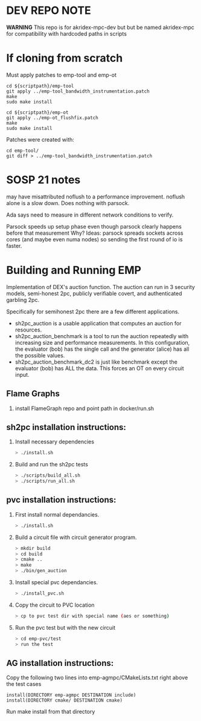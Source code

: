 # DEV REPO NOTE
**WARNING**
This repo is for akridex-mpc-dev but but be named akridex-mpc for compatibility with hardcoded paths in scripts


# If cloning from scratch
Must apply patches to emp-tool and emp-ot

```
cd ${scriptpath}/emp-tool
git apply ../emp-tool_bandwidth_instrumentation.patch
make
sudo make install
```

```
cd ${scriptpath}/emp-ot
git apply ../emp-ot_flushfix.patch
make
sudo make install
```

Patches were created with:
```
cd emp-tool/
git diff > ../emp-tool_bandwidth_instrumentation.patch
```


# SOSP 21 notes

may have misattributed noflush to a performance improvement.
noflush alone is a slow down.
Does nothing with parsock.

Ada says need to measure in different network conditions to verify.

Parsock speeds up setup phase even though parsock clearly happens before that measurement
Why?
Ideas: 
    parsock spreads sockets across cores (and maybe even numa nodes)
        so sending the first round of io is faster.





# Building and Running EMP

Implementation of DEX's auction function.
The auction can run in 3 security models, semi-honest 2pc, publicly verifiable covert, and authenticated garbling 2pc.

Specifically for semihonest 2pc there are a few different applications.
- sh2pc\_auction is a usable application that computes an auction for resources.
- sh2pc\_auction\_benchmark is a tool to run the auction repeatedly with increasing size and performance measurements.
In this configuration, the evaluator (bob) has the single call and the generator (alice) has all the possible values.
- sh2pc\_auction\_benchmark\_dc2 is just like benchmark except the evaluator (bob) has ALL the data.
This forces an OT on every circuit input.


## Flame Graphs
1. install FlameGraph repo and point path in docker/run.sh

## sh2pc installation instructions:

1.  Install necessary dependencies
    ```bash
    > ./install.sh
    ```

1.  Build and run the sh2pc tests
    ```bash
    > ./scripts/build_all.sh
    > ./scripts/run_all.sh
    ```


## pvc installation instructions:

1. First install normal dependancies.
    ```bash
    > ./install.sh
    ```
1. Build a circuit file with circuit generator program.
    ```bash
    > mkdir build
    > cd build
    > cmake ..
    > make
    > ./bin/gen_auction
    ```

1. Install special pvc dependancies.
    ```bash
    > ./install_pvc.sh
    ```

1. Copy the circuit to PVC location
    ```bash
    > cp to pvc test dir with special name (aes or something)
    ```

1. Run the pvc test but with the new circuit
    ```bash
    > cd emp-pvc/test
    > run the test
    ```

## AG installation instructions:
Copy the following two lines into emp-agmpc/CMakeLists.txt right above the test cases

```
install(DIRECTORY emp-agmpc DESTINATION include)
install(DIRECTORY cmake/ DESTINATION cmake)
```

Run make install from that directory
